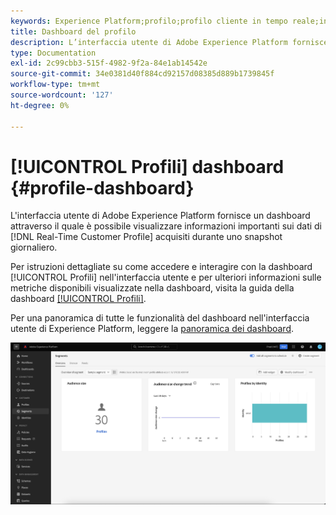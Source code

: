 ```yaml
---
keywords: Experience Platform;profilo;profilo cliente in tempo reale;interfaccia utente;personalizzazione;dashboard profilo;profilo;profile;real-time customer profile;user interface;UI;customization;profile dashboard;dashboard
title: Dashboard del profilo
description: L’interfaccia utente di Adobe Experience Platform fornisce una dashboard attraverso la quale puoi visualizzare informazioni importanti sui dati del Profilo cliente in tempo reale.
type: Documentation
exl-id: 2c99cbb3-515f-4982-9f2a-84e1ab14542e
source-git-commit: 34e0381d40f884cd92157d08385d889b1739845f
workflow-type: tm+mt
source-wordcount: '127'
ht-degree: 0%

---
```


# [!UICONTROL Profili] dashboard {#profile-dashboard}

L&#39;interfaccia utente di Adobe Experience Platform fornisce un dashboard attraverso il quale è possibile visualizzare informazioni importanti sui dati di [!DNL Real-Time Customer Profile] acquisiti durante uno snapshot giornaliero.

Per istruzioni dettagliate su come accedere e interagire con la dashboard [!UICONTROL Profili] nell&#39;interfaccia utente e per ulteriori informazioni sulle metriche disponibili visualizzate nella dashboard, visita la guida della dashboard [[!UICONTROL Profili]](../../dashboards/guides/profiles.md).

Per una panoramica di tutte le funzionalità del dashboard nell&#39;interfaccia utente di Experience Platform, leggere la [panoramica dei dashboard](../../dashboards/home.md).

![Viene visualizzato il dashboard dei profili.](../images/profile-dashboard/dashboard-overview.png)
